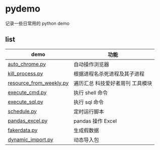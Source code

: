 # pydemo
记录一些日常用的 python demo


## list

| demo | 功能  | 
| ------------ | ------------ |
| [auto_chrome.py](https://github.com/TurboWay/pydemo/blob/master/auto_chrome.py)       | 自动操作浏览器 |
| [kill_process.py](https://github.com/TurboWay/pydemo/blob/master/kill_process.py)       | 根据进程名杀死进程及其子进程 |
| [resource_from_weekly.py](https://github.com/TurboWay/pydemo/blob/master/resource_from_weekly.py)       | 遍历汇总 科技爱好者周刊 工具模块 |
| [execute_cmd.py](https://github.com/TurboWay/pydemo/blob/master/execute_cmd.py)       | 执行 shell 命令 |
| [execute_sql.py](https://github.com/TurboWay/pydemo/blob/master/execute_sql.py)       | 执行 sql 命令 |
| [schedule.py](https://github.com/TurboWay/pydemo/blob/master/schedule.py)       | 定时运行脚本 |
| [pandas_excel.py](https://github.com/TurboWay/pydemo/blob/master/pandas_excel.py)       | pandas 操作 Excel |
| [fakerdata.py](https://github.com/TurboWay/pydemo/blob/master/fakerdata.py)       | 生成假数据 |
| [dynamic_import.py](https://github.com/TurboWay/pydemo/blob/master/dynamic_import.py)       | 动态导入包 |
